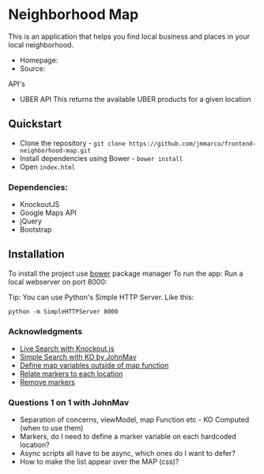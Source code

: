 # Neighborhood Map
This is an application that helps you find local business and places in your local neighborhood.

- Homepage:
- Source:


API's

- UBER API
This returns the available UBER products for a given location

## Quickstart


- Clone the repository - `git clone https://github.com/jmmarco/frontend-neighborhood-map.git`
- Install dependencies using Bower - `bower install`
- Open `index.html`



### Dependencies:

 - KnockoutJS
 - Google Maps API
 - jQuery
 - Bootstrap



## Installation
To install the project use [bower](http://bower.io/) package manager
To run the app: Run a local webserver on port 8000:

Tip: You can use Python's Simple HTTP Server. Like this:
```
python -m SimpleHTTPServer 8000
```




### Acknowledgments

- [Live Search with Knockout.js](http://opensoul.org/2011/06/23/live-search-with-knockoutjs/)
- [Simple Search with KO by JohnMav](http://codepen.io/JohnMav/pen/OVEzWM/)
- [Define map variables outside of map function](https://discussions.udacity.com/t/getting-markers-to-display-on-google-maps/13736/4)
- [Relate markers to each location](https://discussions.udacity.com/t/i-cant-get-the-markers-to-change-based-on-the-search-query/15443/5)
- [Remove markers](https://developers.google.com/maps/documentation/javascript/examples/marker-remove)


### Questions 1 on 1 with JohnMav

- Separation of concerns, viewModel, map Function etc - KO Computed (when to use them)
- Markers, do I need to define a marker variable on each hardcoded location?
- Async scripts all have to be async, which ones do I want to defer?
- How to make the list appear over the MAP (css)?
